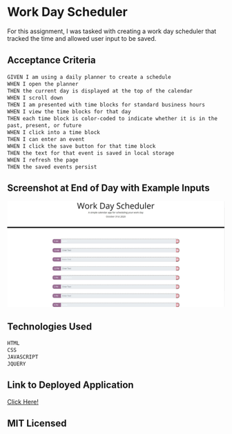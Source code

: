 # Work Day Scheduler
For this assignment, I was tasked with creating a work day scheduler that tracked the time and allowed user input to be saved.


## Acceptance Criteria
```
GIVEN I am using a daily planner to create a schedule
WHEN I open the planner
THEN the current day is displayed at the top of the calendar
WHEN I scroll down
THEN I am presented with time blocks for standard business hours
WHEN I view the time blocks for that day
THEN each time block is color-coded to indicate whether it is in the past, present, or future
WHEN I click into a time block
THEN I can enter an event
WHEN I click the save button for that time block
THEN the text for that event is saved in local storage
WHEN I refresh the page
THEN the saved events persist
```

## Screenshot at End of Day with Example Inputs
![example screenshot](schedulerPicture.JPG)


## Technologies Used
```
HTML
CSS
JAVASCRIPT
JQUERY
```

## Link to Deployed Application
[Click Here!](https://kaileesmith.github.io/Scheduler/)


## MIT Licensed